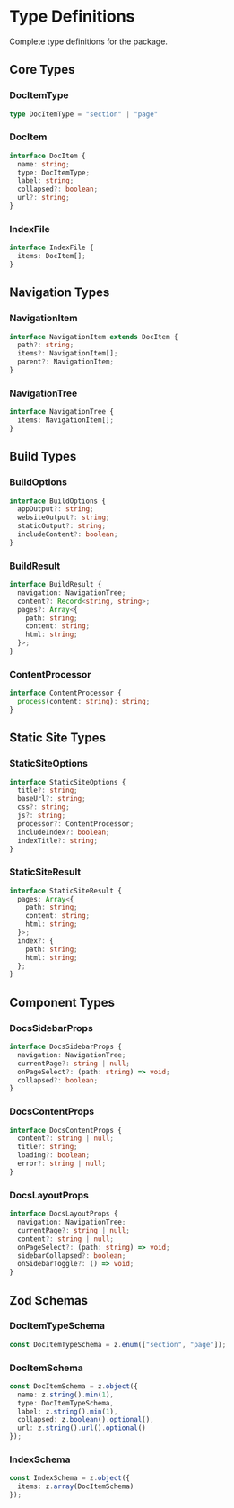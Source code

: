 # Type Definitions

Complete type definitions for the package.

## Core Types

### DocItemType

```typescript
type DocItemType = "section" | "page"
```

### DocItem

```typescript
interface DocItem {
  name: string;
  type: DocItemType;
  label: string;
  collapsed?: boolean;
  url?: string;
}
```

### IndexFile

```typescript
interface IndexFile {
  items: DocItem[];
}
```

## Navigation Types

### NavigationItem

```typescript
interface NavigationItem extends DocItem {
  path?: string;
  items?: NavigationItem[];
  parent?: NavigationItem;
}
```

### NavigationTree

```typescript
interface NavigationTree {
  items: NavigationItem[];
}
```

## Build Types

### BuildOptions

```typescript
interface BuildOptions {
  appOutput?: string;
  websiteOutput?: string;
  staticOutput?: string;
  includeContent?: boolean;
}
```

### BuildResult

```typescript
interface BuildResult {
  navigation: NavigationTree;
  content?: Record<string, string>;
  pages?: Array<{
    path: string;
    content: string;
    html: string;
  }>;
}
```

### ContentProcessor

```typescript
interface ContentProcessor {
  process(content: string): string;
}
```

## Static Site Types

### StaticSiteOptions

```typescript
interface StaticSiteOptions {
  title?: string;
  baseUrl?: string;
  css?: string;
  js?: string;
  processor?: ContentProcessor;
  includeIndex?: boolean;
  indexTitle?: string;
}
```

### StaticSiteResult

```typescript
interface StaticSiteResult {
  pages: Array<{
    path: string;
    content: string;
    html: string;
  }>;
  index?: {
    path: string;
    html: string;
  };
}
```

## Component Types

### DocsSidebarProps

```typescript
interface DocsSidebarProps {
  navigation: NavigationTree;
  currentPage?: string | null;
  onPageSelect?: (path: string) => void;
  collapsed?: boolean;
}
```

### DocsContentProps

```typescript
interface DocsContentProps {
  content?: string | null;
  title?: string;
  loading?: boolean;
  error?: string | null;
}
```

### DocsLayoutProps

```typescript
interface DocsLayoutProps {
  navigation: NavigationTree;
  currentPage?: string | null;
  content?: string | null;
  onPageSelect?: (path: string) => void;
  sidebarCollapsed?: boolean;
  onSidebarToggle?: () => void;
}
```

## Zod Schemas

### DocItemTypeSchema

```typescript
const DocItemTypeSchema = z.enum(["section", "page"]);
```

### DocItemSchema

```typescript
const DocItemSchema = z.object({
  name: z.string().min(1),
  type: DocItemTypeSchema,
  label: z.string().min(1),
  collapsed: z.boolean().optional(),
  url: z.string().url().optional()
});
```

### IndexSchema

```typescript
const IndexSchema = z.object({
  items: z.array(DocItemSchema)
});
```
